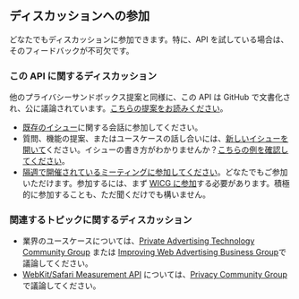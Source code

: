 ## ディスカッションへの参加

どなたでもディスカッションに参加できます。特に、API を試している場合は、そのフィードバックが不可欠です。

### この API に関するディスカッション

他のプライバシーサンドボックス提案と同様に、この API は GitHub で文書化され、公に議論されています。[こちらの提案をお読みください](https://github.com/WICG/conversion-measurement-api/)。

- [既存のイシュー](https://github.com/WICG/conversion-measurement-api/issues)に関する会話に参加してください。
- 質問、機能の提案、またはユースケースの話し合いには、[新しいイシューを開いて](https://github.com/WICG/conversion-measurement-api/issues/new)ください。イシューの書き方がわかりませんか？[こちらの例を確認してください](https://github.com/WICG/conversion-measurement-api/issues/147)。
- [隔週で開催されているミーティングに参加してください](https://github.com/WICG/conversion-measurement-api/issues/80)。どなたでもご参加いただけます。参加するには、まず [WICG に参加](https://www.w3.org/community/wicg/)する必要があります。積極的に参加することも、ただ聞くだけでも構いません。

### 関連するトピックに関するディスカッション

- 業界のユースケースについては、[Private Advertising Technology Community Group](https://github.com/patcg) または [Improving Web Advertising Business Group](https://www.w3.org/community/web-adv/participants)で議論してください。
- [WebKit/Safari Measurement API](https://github.com/privacycg/private-click-measurement) については、[Privacy Community Group](https://www.w3.org/community/privacycg/) で議論してください。
